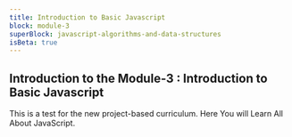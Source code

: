```yaml
---
title: Introduction to Basic Javascript
block: module-3
superBlock: javascript-algorithms-and-data-structures
isBeta: true
---
```


## Introduction to the Module-3 : Introduction to Basic Javascript

This is a test for the new project-based curriculum.
Here You will Learn All About JavaScript.
